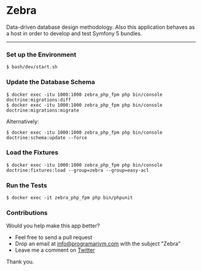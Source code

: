 # Zebra

Data-driven database design methodology. Also this application behaves as a host in order to develop and test Symfony 5 bundles.

---

### Set up the Environment

    $ bash/dev/start.sh

### Update the Database Schema

    $ docker exec -itu 1000:1000 zebra_php_fpm php bin/console doctrine:migrations:diff
    $ docker exec -itu 1000:1000 zebra_php_fpm php bin/console doctrine:migrations:migrate

Alternatively:

    $ docker exec -itu 1000:1000 zebra_php_fpm php bin/console doctrine:schema:update --force

### Load the Fixtures

    $ docker exec -itu 1000:1000 zebra_php_fpm php bin/console doctrine:fixtures:load --group=zebra --group=easy-acl

### Run the Tests

    $ docker exec -it zebra_php_fpm php bin/phpunit

### Contributions

Would you help make this app better?

- Feel free to send a pull request
- Drop an email at info@programarivm.com with the subject "Zebra"
- Leave me a comment on [Twitter](https://twitter.com/programarivm)

Thank you.

